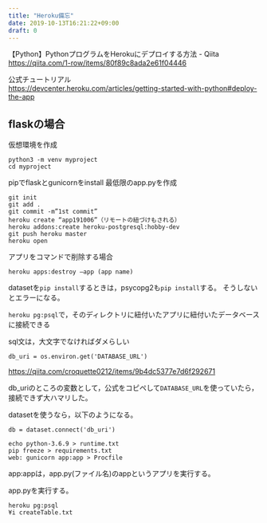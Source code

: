 ```yaml
---
title: "Heroku備忘"
date: 2019-10-13T16:21:22+09:00
draft: 0
---
```


【Python】PythonプログラムをHerokuにデプロイする方法 - Qiita  
https://qiita.com/1-row/items/80f89c8ada2e61f04446

公式チュートリアル  
https://devcenter.heroku.com/articles/getting-started-with-python#deploy-the-app

## flaskの場合

仮想環境を作成

	python3 -m venv myproject
	cd myproject

pipでflaskとgunicornをinstall
最低限のapp.pyを作成

	git init
	git add .
	git commit -m”1st commit”
	heroku create “app191006”（リモートの紐づけもされる）
	heroku addons:create heroku-postgresql:hobby-dev
	git push heroku master
	heroku open

アプリをコマンドで削除する場合

	heroku apps:destroy –app (app name)

datasetを`pip install`するときは，psycopg2も`pip install`する。
そうしないとエラーになる。

`heroku pg:psql`で，そのディレクトリに紐付いたアプリに紐付いたデータベースに接続できる

sql文は，大文字でなければダメらしい

	db_uri = os.environ.get('DATABASE_URL')

https://qiita.com/croquette0212/items/9b4dc5377e7d6f292671

db_uriのところの変数として，公式をコピペして`DATABASE_URL`を使っていたら，接続できず大ハマリした。

datasetを使うなら，以下のようになる。

	db = dataset.connect('db_uri')

	echo python-3.6.9 > runtime.txt
	pip freeze > requirements.txt
	web: gunicorn app:app > Procfile

app:appは，app.py(ファイル名)のappというアプリを実行する。

app.pyを実行する。

	heroku pg:psql
	¥i createTable.txt
